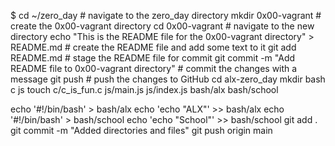 $ cd ~/zero_day  # navigate to the zero_day directory
mkdir 0x00-vagrant  # create the 0x00-vagrant directory
cd 0x00-vagrant  # navigate to the new directory
echo "This is the README file for the 0x00-vagrant directory" > README.md  # create the README file and add some text to it
git add README.md  # stage the README file for commit
git commit -m "Add README file to 0x00-vagrant directory"  # commit the changes with a message
git push  # push the changes to GitHub
cd alx-zero_day
mkdir bash c js
touch c/c_is_fun.c js/main.js js/index.js bash/alx bash/school

echo '#!/bin/bash' > bash/alx
echo 'echo "ALX"' >> bash/alx
echo '#!/bin/bash' > bash/school
echo 'echo "School"' >> bash/school
git add .
git commit -m "Added directories and files"
git push origin main
